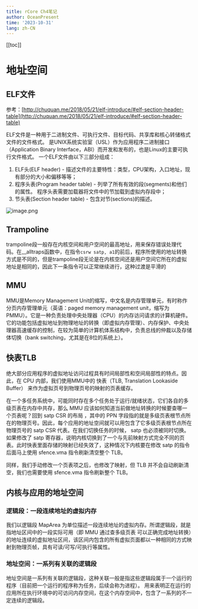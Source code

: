 ```yaml
---
title: rCore Ch4笔记
author: OceanPresent
time: '2023-10-31'
lang: zh-CN
---
```


[[toc]]
# 地址空间

## ELF文件
参考：[http://chuquan.me/2018/05/21/elf-introduce/#elf-section-header-table](http://chuquan.me/2018/05/21/elf-introduce/#elf-section-header-table)

ELF文件是一种用于二进制文件、可执行文件、目标代码、共享库和核心转储格式文件的文件格式。
是UNIX系统实验室（USL）作为应用程序二进制接口（Application Binary Interface，ABI）而开发和发布的，也是Linux的主要可执行文件格式。
一个ELF文件由以下三部分组成：

1. ELF头(ELF header) - 描述文件的主要特性：类型，CPU架构，入口地址，现有部分的大小和偏移等等；
2. 程序头表(Program header table) - 列举了所有有效的段(segments)和他们的属性。 程序头表需要加载器将文件中的节加载到虚拟内存段中；
3. 节头表(Section header table) - 包含对节(sections)的描述。

![image.png](https://cdn.nlark.com/yuque/0/2023/png/34848238/1698742710631-fbca36ad-2b5b-413c-a735-42d3964431eb.png#averageHue=%23f6f5f4&clientId=u5f9ecd6d-d2ff-4&from=paste&height=205&id=u60baa725&originHeight=351&originWidth=578&originalType=binary&ratio=2&rotation=0&showTitle=false&size=24699&status=done&style=none&taskId=u72411976-9c6a-4802-b2c1-c426a5befa1&title=&width=338)

## Trampoline

trampoline段一般存在内核空间和用户空间的最高地址，用来保存错误处理代码。在__alltraps函数中，在指令`csrw satp, a1`的前后，程序所使用的地址转换方式是不同的，但是trampoline段无论是在内核空间还是用户空间它所在的虚拟地址是相同的，因此下一条指令可以正常继续进行，这种过渡是平滑的

## MMU

MMU是Memory Management Unit的缩写，中文名是内存管理单元，有时称作分页内存管理单元（英语：paged memory management unit，缩写为PMMU）。它是一种负责处理中央处理器（CPU）的内存访问请求的计算机硬件。它的功能包括虚拟地址到物理地址的转换（即虚拟内存管理）、内存保护、中央处理器高速缓存的控制，在较为简单的计算机体系结构中，负责总线的仲裁以及存储体切换（bank switching，尤其是在8位的系统上）。

## 快表TLB

绝大部分应用程序的虚拟地址访问过程具有时间局部性和空间局部性的特点。因此，在 CPU 内部，我们使用MMU中的 快表（TLB, Translation Lookaside Buffer） 来作为虚拟页号到物理页号的映射的页表缓存。

在一个多任务系统中，可能同时存在多个任务处于运行/就绪状态，它们各自的多级页表在内存中共存，那么 MMU 应该如何知道当前做地址转换的时候要查哪一个页表呢？回到 satp CSR 的布局 ，其中的 PPN 字段指的就是多级页表根节点所在的物理页号。因此，每个应用的地址空间就可以用包含了它多级页表根节点所在物理页号的 satp CSR 代表。在我们切换任务的时候， satp 也必须被同时切换。
如果修改了 satp 寄存器，说明内核切换到了一个与先前映射方式完全不同的页表。此时快表里面存储的映射已经失效了，这种情况下内核要在修改 satp 的指令后面马上使用 sfence.vma 指令刷新清空整个 TLB。

同样，我们手动修改一个页表项之后，也修改了映射，但 TLB 并不会自动刷新清空，我们也需要使用 sfence.vma 指令刷新整个 TLB。

## 内核与应用的地址空间

### 逻辑段：一段连续地址的虚拟内存

我们以逻辑段 MapArea 为单位描述一段连续地址的虚拟内存。所谓逻辑段，就是指地址区间中的一段实际可用（即 MMU 通过查多级页表 可以正确完成地址转换）的地址连续的虚拟地址区间，该区间内包含的所有虚拟页面都以一种相同的方式映射到物理页帧，具有可读/可写/可执行等属性。

### 地址空间：一系列有关联的逻辑段

地址空间是一系列有关联的逻辑段，这种关联一般是指这些逻辑段属于一个运行的程序（目前把一个运行的程序称为任务，后续会称为进程）。 用来表明正在运行的应用所在执行环境中的可访问内存空间，在这个内存空间中，包含了一系列的不一定连续的逻辑段。 
